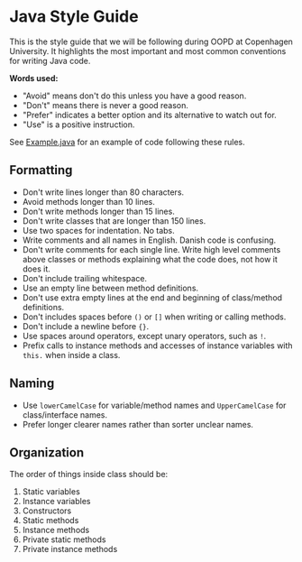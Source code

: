 Java Style Guide
================

This is the style guide that we will be following during OOPD at Copenhagen University. It highlights the most important and most common conventions for writing Java code.

**Words used:**

- "Avoid" means don't do this unless you have a good reason.
- "Don't" means there is never a good reason.
- "Prefer" indicates a better option and its alternative to watch out for.
- "Use" is a positive instruction.

See [Example.java](https://github.com/davidpdrsn/Java-Style-Guide/blob/master/Example.java) for an example of code following these rules.

Formatting
----------

- Don't write lines longer than 80 characters.
- Avoid methods longer than 10 lines.
- Don't write methods longer than 15 lines.
- Don't write classes that are longer than 150 lines.
- Use two spaces for indentation. No tabs.
- Write comments and all names in English. Danish code is confusing.
- Don't write comments for each single line. Write high level comments above classes or methods explaining what the code does, not how it does it.
- Don't include trailing whitespace.
- Use an empty line between method definitions.
- Don't use extra empty lines at the end and beginning of class/method definitions.
- Don't includes spaces before `()` or `[]` when writing or calling methods.
- Don't include a newline before `{}`.
- Use spaces around operators, except unary operators, such as `!`.
- Prefix calls to instance methods and accesses of instance variables with `this.` when inside a class.

Naming
------

- Use `lowerCamelCase` for variable/method names and `UpperCamelCase` for class/interface names.
- Prefer longer clearer names rather than sorter unclear names.

Organization
------------

The order of things inside class should be:

1. Static variables
2. Instance variables
3. Constructors
4. Static methods
5. Instance methods
6. Private static methods
7. Private instance methods
